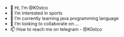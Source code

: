 - 👋 Hi, I’m @K0stco
- 👀 I’m interested in sports
- 🌱 I’m currently learning java programming language
- 💞️ I’m looking to collaborate on ...
- 📫 How to reach me on telegram - @K0stco

<!---
K0stco/K0stco is a ✨ special ✨ repository because its `README.md` (this file) appears on your GitHub profile.
You can click the Preview link to take a look at your changes.
--->
